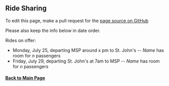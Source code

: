 ## Ride Sharing

To edit this page, make a pull request for the [page source on GitHub](https://github.com/Collegeville/CW22/blob/master/Ride_sharing.md)

Please also keep the info below in date order.

Rides on offer:
- Monday, July 25, departing MSP around x pm to St. John's -- _Name_ has room for _n_ passengers
- Friday, July 29, departing St. John's at 7am to MSP -- _Name_ has room for _n_ passengers

#### [Back to Main Page](index.md)

